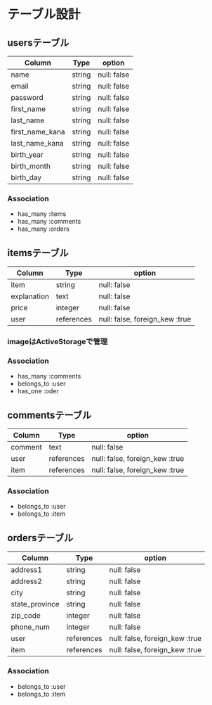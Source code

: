 # テーブル設計

## usersテーブル

| Column          | Type   | option      |
| --------------- | ------ | ----------- |
| name            | string | null: false |
| email           | string | null: false |
| password        | string | null: false |
| first_name      | string | null: false |
| last_name       | string | null: false |
| first_name_kana | string | null: false |
| last_name_kana  | string | null: false |
| birth_year      | string | null: false |
| birth_month     | string | null: false |
| birth_day       | string | null: false |

### Association

- has_many :items
- has_many :comments
- has_many :orders

## itemsテーブル

| Column          | Type       | option                         |
| --------------- | ---------- | ------------------------------ |
| item            | string     | null: false                    |
| explanation     | text       | null: false                    |
| price           | integer    | null: false                    |
| user            | references | null: false, foreign_kew :true |

### imageはActiveStorageで管理

### Association

- has_many :comments
- belongs_to :user
- has_one :oder

## commentsテーブル

| Column          | Type       | option                         |
| --------------- | ---------- | ------------------------------ |
| comment         | text       | null: false                    |
| user            | references | null: false, foreign_kew :true |
| item            | references | null: false, foreign_kew :true |

### Association

- belongs_to :user
- belongs_to :item

## ordersテーブル

| Column          | Type        | option                         |
| --------------- | ----------- | ------------------------------ |
| address1        | string      | null: false                    |
| address2        | string      | null: false                    |
| city            | string      | null: false                    |
| state_province  | string      | null: false                    |
| zip_code        | integer     | null: false                    |
| phone_num       | integer     | null: false                    |
| user            | references  | null: false, foreign_kew :true |
| item            | references  | null: false, foreign_kew :true |

### Association

- belongs_to :user
- belongs_to :item
